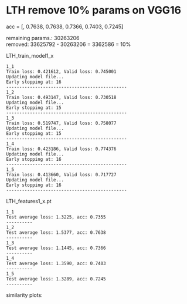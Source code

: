 # LTH remove 10% params on VGG16

acc = [, 0.7638, 0.7638, 0.7366, 0.7403, 0.7245]

remaining params.: 30263206 <br>
removed: 33625792 - 30263206 = 3362586 = 10%

LTH_train_model1_x
```
1_1
Train loss: 0.421612, Valid loss: 0.745001
Updating model file...
Early stopping at: 16
----------------------------------------------
1_2
Train loss: 0.493147, Valid loss: 0.730518
Updating model file...
Early stopping at: 15
----------------------------------------------
1_3
Train loss: 0.519747, Valid loss: 0.758077
Updating model file...
Early stopping at: 15
----------------------------------------------
1_4
Train loss: 0.423186, Valid loss: 0.774376
Updating model file...
Early stopping at: 16
----------------------------------------------
1_5
Train loss: 0.413660, Valid loss: 0.717727
Updating model file...
Early stopping at: 16
----------------------------------------------
```

LTH_features1_x.pt
```
1_1
Test average loss: 1.3225, acc: 0.7355
----------
1_2
Test average loss: 1.5377, acc: 0.7638
----------
1_3
Test average loss: 1.1445, acc: 0.7366
----------
1_4
Test average loss: 1.3590, acc: 0.7403
----------
1_5
Test average loss: 1.3289, acc: 0.7245
----------
```

similarity plots: <br>


